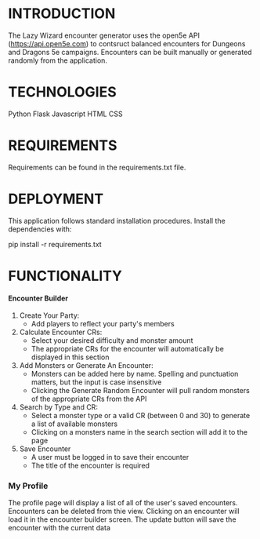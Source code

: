 # INTRODUCTION

The Lazy Wizard encounter generator uses the open5e API (https://api.open5e.com) to contsruct balanced encounters for Dungeons and Dragons 5e campaigns. Encounters can be built manually or generated randomly from the application.

# TECHNOLOGIES

Python
Flask
Javascript
HTML
CSS

# REQUIREMENTS

Requirements can be found in the requirements.txt file.

# DEPLOYMENT

This application follows standard installation procedures.
Install the dependencies with:    

pip install -r requirements.txt

# FUNCTIONALITY

#### Encounter Builder
1. Create Your Party:
    - Add players to reflect your party's members
2. Calculate Encounter CRs:
    - Select your desired difficulty and monster amount
    - The appropriate CRs for the encounter will automatically be displayed in this section
3. Add Monsters or Generate An Encounter:
    - Monsters can be added here by name. Spelling and punctuation matters, but the input is case insensitive
    - Clicking the Generate Random Encounter will pull random monsters of the appropriate CRs from the API
4. Search by Type and CR:
    - Select a monster type or a valid CR (between 0 and 30) to generate a list of available monsters
    - Clicking on a monsters name in the search section will add it to the page
5. Save Encounter
    - A user must be logged in to save their encounter
    - The title of the encounter is required

### My Profile
The profile page will display a list of all of the user's saved encounters. Encounters can be deleted from thie view. Clicking on an encounter will load it in the encounter builder screen. The update button will save the encounter with the current data 



